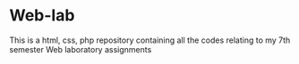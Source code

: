 # Web-lab
This is a html, css, php repository containing all the codes relating to my 7th semester Web laboratory assignments
